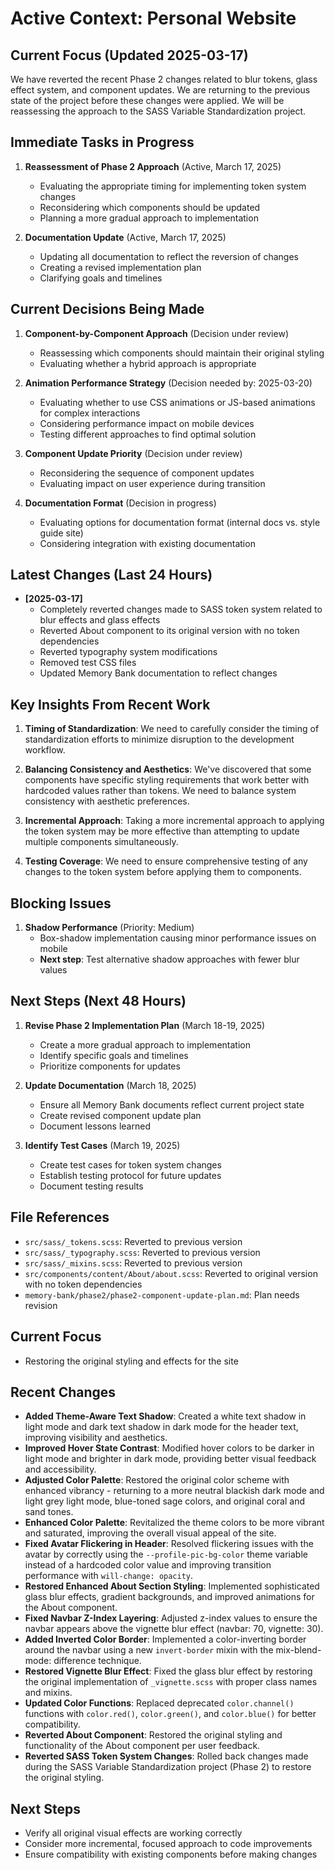 # Active Context: Personal Website

## Current Focus (Updated 2025-03-17)

We have reverted the recent Phase 2 changes related to blur tokens, glass effect system, and component updates. We are returning to the previous state of the project before these changes were applied. We will be reassessing the approach to the SASS Variable Standardization project.

## Immediate Tasks in Progress

1. **Reassessment of Phase 2 Approach** (Active, March 17, 2025)
   - Evaluating the appropriate timing for implementing token system changes
   - Reconsidering which components should be updated
   - Planning a more gradual approach to implementation

2. **Documentation Update** (Active, March 17, 2025)
   - Updating all documentation to reflect the reversion of changes
   - Creating a revised implementation plan
   - Clarifying goals and timelines

## Current Decisions Being Made

1. **Component-by-Component Approach** (Decision under review)
   - Reassessing which components should maintain their original styling
   - Evaluating whether a hybrid approach is appropriate

2. **Animation Performance Strategy** (Decision needed by: 2025-03-20)
   - Evaluating whether to use CSS animations or JS-based animations for complex interactions
   - Considering performance impact on mobile devices
   - Testing different approaches to find optimal solution

3. **Component Update Priority** (Decision under review)
   - Reconsidering the sequence of component updates
   - Evaluating impact on user experience during transition

4. **Documentation Format** (Decision in progress)
   - Evaluating options for documentation format (internal docs vs. style guide site)
   - Considering integration with existing documentation

## Latest Changes (Last 24 Hours)

- **[2025-03-17]**
  - Completely reverted changes made to SASS token system related to blur effects and glass effects
  - Reverted About component to its original version with no token dependencies
  - Reverted typography system modifications
  - Removed test CSS files
  - Updated Memory Bank documentation to reflect changes

## Key Insights From Recent Work

1. **Timing of Standardization**: We need to carefully consider the timing of standardization efforts to minimize disruption to the development workflow.

2. **Balancing Consistency and Aesthetics**: We've discovered that some components have specific styling requirements that work better with hardcoded values rather than tokens. We need to balance system consistency with aesthetic preferences.

3. **Incremental Approach**: Taking a more incremental approach to applying the token system may be more effective than attempting to update multiple components simultaneously.

4. **Testing Coverage**: We need to ensure comprehensive testing of any changes to the token system before applying them to components.

## Blocking Issues

1. **Shadow Performance** (Priority: Medium)
   - Box-shadow implementation causing minor performance issues on mobile
   - **Next step**: Test alternative shadow approaches with fewer blur values

## Next Steps (Next 48 Hours)

1. **Revise Phase 2 Implementation Plan** (March 18-19, 2025)
   - Create a more gradual approach to implementation
   - Identify specific goals and timelines
   - Prioritize components for updates

2. **Update Documentation** (March 18, 2025)
   - Ensure all Memory Bank documents reflect current project state
   - Create revised component update plan
   - Document lessons learned

3. **Identify Test Cases** (March 19, 2025)
   - Create test cases for token system changes
   - Establish testing protocol for future updates
   - Document testing results

## File References

- `src/sass/_tokens.scss`: Reverted to previous version
- `src/sass/_typography.scss`: Reverted to previous version
- `src/sass/_mixins.scss`: Reverted to previous version
- `src/components/content/About/about.scss`: Reverted to original version with no token dependencies
- `memory-bank/phase2/phase2-component-update-plan.md`: Plan needs revision

## Current Focus

- Restoring the original styling and effects for the site

## Recent Changes

- **Added Theme-Aware Text Shadow**: Created a white text shadow in light mode and dark text shadow in dark mode for the header text, improving visibility and aesthetics.
- **Improved Hover State Contrast**: Modified hover colors to be darker in light mode and brighter in dark mode, providing better visual feedback and accessibility.
- **Adjusted Color Palette**: Restored the original color scheme with enhanced vibrancy - returning to a more neutral blackish dark mode and light grey light mode, blue-toned sage colors, and original coral and sand tones.
- **Enhanced Color Palette**: Revitalized the theme colors to be more vibrant and saturated, improving the overall visual appeal of the site.
- **Fixed Avatar Flickering in Header**: Resolved flickering issues with the avatar by correctly using the `--profile-pic-bg-color` theme variable instead of a hardcoded color value and improving transition performance with `will-change: opacity`.
- **Restored Enhanced About Section Styling**: Implemented sophisticated glass blur effects, gradient backgrounds, and improved animations for the About component.
- **Fixed Navbar Z-Index Layering**: Adjusted z-index values to ensure the navbar appears above the vignette blur effect (navbar: 70, vignette: 30).
- **Added Inverted Color Border**: Implemented a color-inverting border around the navbar using a new `invert-border` mixin with the mix-blend-mode: difference technique.
- **Restored Vignette Blur Effect**: Fixed the glass blur effect by restoring the original implementation of `_vignette.scss` with proper class names and mixins.
- **Updated Color Functions**: Replaced deprecated `color.channel()` functions with `color.red()`, `color.green()`, and `color.blue()` for better compatibility.
- **Reverted About Component**: Restored the original styling and functionality of the About component per user feedback.
- **Reverted SASS Token System Changes**: Rolled back changes made during the SASS Variable Standardization project (Phase 2) to restore the original styling.

## Next Steps

- Verify all original visual effects are working correctly
- Consider more incremental, focused approach to code improvements
- Ensure compatibility with existing components before making changes
